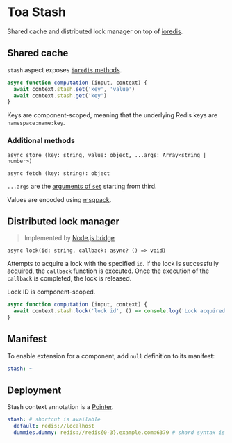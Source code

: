 # Toa Stash

Shared cache and distributed lock manager on top of [ioredis](https://github.com/redis/ioredis).

## Shared cache

`stash` aspect exposes [`ioredis` methods](https://redis.github.io/ioredis/classes/Cluster.html).

```javascript
async function computation (input, context) {
  await context.stash.set('key', 'value')
  await context.stash.get('key')
}
```

Keys are component-scoped, meaning that the underlying Redis keys are `namespace:name:key`.

### Additional methods

`async store (key: string, value: object, ...args: Array<string | number>)`

`async fetch (key: string): object`

`...args` are the [arguments of `set`](https://redis.github.io/ioredis/classes/Cluster.html#set)
starting from third.

Values are encoded using [msgpack](https://msgpack.org).

## Distributed lock manager

> Implemented by [Node.js bridge](/connectors/bridges.node)

`async lock(id: string, callback: async? () => void)`

Attempts to acquire a lock with the specified `id`.
If the lock is successfully acquired, the `callback` function is executed.
Once the execution of the `callback` is completed, the lock is released.

Lock ID is component-scoped.

```javascript
async function computation (input, context) {
  await context.stash.lock('lock id', () => console.log('Lock acquired'))
}
```

## Manifest

To enable extension for a component, add `null` definition to its manifest:

```yaml
stash: ~
```

## Deployment

Stash context annotation is a [Pointer](/libraries/pointer).

```yaml
stash: # shortcut is available
  default: redis://localhost
  dummies.dummy: redis://redis{0-3}.example.com:6379 # shard syntax is available for clusters
```
